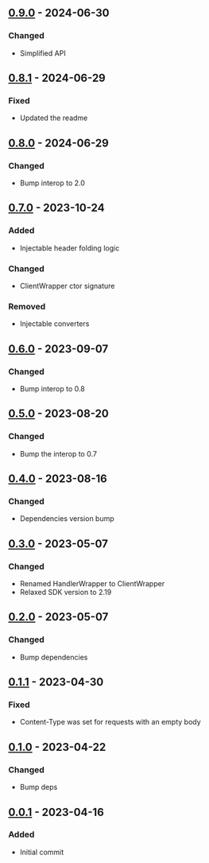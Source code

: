 ## [0.9.0] - 2024-06-30
### Changed
- Simplified API

## [0.8.1] - 2024-06-29
### Fixed
- Updated the readme

## [0.8.0] - 2024-06-29
### Changed
- Bump interop to 2.0

## [0.7.0] - 2023-10-24
### Added
- Injectable header folding logic

### Changed
- ClientWrapper ctor signature

### Removed
- Injectable converters

## [0.6.0] - 2023-09-07
### Changed
- Bump interop to 0.8

## [0.5.0] - 2023-08-20
### Changed
- Bump the interop to 0.7

## [0.4.0] - 2023-08-16
### Changed
- Dependencies version bump

## [0.3.0] - 2023-05-07
### Changed
- Renamed HandlerWrapper to ClientWrapper
- Relaxed SDK version to 2.19

## [0.2.0] - 2023-05-07
### Changed
- Bump dependencies

## [0.1.1] - 2023-04-30
### Fixed
- Content-Type was set for requests with an empty body

## [0.1.0] - 2023-04-22
### Changed
- Bump deps

## [0.0.1] - 2023-04-16
### Added
- Initial commit

[0.9.0]: https://github.com/f3ath/dart-http-interop-http/compare/0.8.1...0.9.0
[0.8.1]: https://github.com/f3ath/dart-http-interop-http/compare/0.8.0...0.8.1
[0.8.0]: https://github.com/f3ath/dart-http-interop-http/compare/0.7.0...0.8.0
[0.7.0]: https://github.com/f3ath/dart-http-interop-http/compare/0.6.0...0.7.0
[0.6.0]: https://github.com/f3ath/dart-http-interop-http/compare/0.5.0...0.6.0
[0.5.0]: https://github.com/f3ath/dart-http-interop-http/compare/0.4.0...0.5.0
[0.4.0]: https://github.com/f3ath/dart-http-interop-http/compare/0.3.0...0.4.0
[0.3.0]: https://github.com/f3ath/dart-http-interop-http/compare/0.2.0...0.3.0
[0.2.0]: https://github.com/f3ath/dart-http-interop-http/compare/0.1.1...0.2.0
[0.1.1]: https://github.com/f3ath/dart-http-interop-http/compare/0.1.0...0.1.1
[0.1.0]: https://github.com/f3ath/dart-http-interop-http/compare/0.0.1...0.1.0
[0.0.1]: https://github.com/f3ath/dart-http-interop-http/releases/tag/0.0.1
